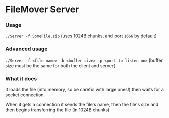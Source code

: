 # FileMover Server
### Usage
`./Server -f SomeFile.zip` (uses 1024B chunks, and port `1666` by default)
### Advanced usage
`./Server -f <file name> -b <buffer size> -p <port to listen on>` (buffer size must be the same for both the client and server)
### What it does
It loads the file (into memory, so be careful with large ones!) then waits for a socket connection.

When it gets a connection it sends the file's name, then the file's size and then begins transferring the file (in 1024B chunks)